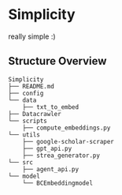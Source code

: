 # Simplicity
really simple :)

## Structure Overview
```
Simplicity
├── README.md
├── config 
└── data
    ├── txt_to_embed
├── Datacrawler
└── scripts
    ├── compute_embeddings.py
└── utils
    ├── google-scholar-scraper
    ├── gpt_api.py
    ├── strea_generator.py
└── src 
    ├── agent_api.py
└── model
    └── BCEmbeddingmodel
```
